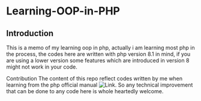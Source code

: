 # Learning-OOP-in-PHP


## Introduction
This is a memo of my learning oop in php, actually i am learning most php in the process, the codes here are written with php version 8.1 in mind, if you are using a lower version some features which are introduced in version 8 might not work in your code.


Contribution
The content of this repo reflect codes written by me when learning from the php official manual ![Link](https://www.php.net/manual). So any technical improvement that can be done to any code here is whole heartedly welcome.